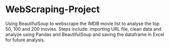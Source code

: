 # WebScraping-Project
Using BeautifulSoup to webscrape the IMDB movie list to analyse the top 50, 100 and 200 movies. 
Steps include: importing URL file, clean data and analyze using Pandas and BeautifulSoup and saving the dataframe in Excel for future analysis. 

